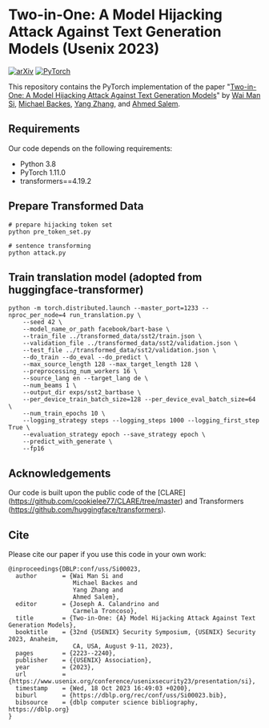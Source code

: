 # Two-in-One: A Model Hijacking Attack Against Text Generation Models (Usenix 2023)

[![arXiv](https://img.shields.io/badge/arxiv-2305.07406-b31b1b)](https://arxiv.org/abs/2305.07406)
<a href="https://pytorch.org/get-started/locally/"><img alt="PyTorch" src="https://img.shields.io/badge/PyTorch-ee4c2c?logo=pytorch&logoColor=white"></a>

This repository contains the PyTorch implementation of the paper "[Two-in-One: A Model Hijacking Attack Against Text Generation Models](https://arxiv.org/abs/2305.07406)" by [Wai Man Si](https://raymondhehe.github.io/), [Michael Backes](https://scholar.google.de/citations?user=ZVS3KOEAAAAJ&hl=de), [Yang Zhang](https://yangzhangalmo.github.io/), and [Ahmed Salem](https://ahmedsalem2.github.io/).


## Requirements
Our code depends on the following requirements:
- Python 3.8
- PyTorch 1.11.0
- transformers==4.19.2

## Prepare Transformed Data

```
# prepare hijacking token set
python pre_token_set.py

# sentence transforming
python attack.py
```

## Train translation model (adopted from huggingface-transformer)
```
python -m torch.distributed.launch --master_port=1233 --nproc_per_node=4 run_translation.py \
    --seed 42 \
    --model_name_or_path facebook/bart-base \
    --train_file ../transformed_data/sst2/train.json \
    --validation_file ../transformed_data/sst2/validation.json \
    --test_file ../transformed_data/sst2/validation.json \
    --do_train --do_eval --do_predict \
    --max_source_length 128 --max_target_length 128 \
    --preprocessing_num_workers 16 \
    --source_lang en --target_lang de \
    --num_beams 1 \
    --output_dir exps/sst2_bartbase \
    --per_device_train_batch_size=128 --per_device_eval_batch_size=64 \
    --num_train_epochs 10 \
    --logging_strategy steps --logging_steps 1000 --logging_first_step True \
    --evaluation_strategy epoch --save_strategy epoch \
    --predict_with_generate \
    --fp16
```

## Acknowledgements
Our code is built upon the public code of the [CLARE] (https://github.com/cookielee77/CLARE/tree/master) and Transformers (https://github.com/huggingface/transformers).

## Cite

Please cite our paper if you use this code in your own work:

```
@inproceedings{DBLP:conf/uss/Si00023,
  author       = {Wai Man Si and
                  Michael Backes and
                  Yang Zhang and
                  Ahmed Salem},
  editor       = {Joseph A. Calandrino and
                  Carmela Troncoso},
  title        = {Two-in-One: {A} Model Hijacking Attack Against Text Generation Models},
  booktitle    = {32nd {USENIX} Security Symposium, {USENIX} Security 2023, Anaheim,
                  CA, USA, August 9-11, 2023},
  pages        = {2223--2240},
  publisher    = {{USENIX} Association},
  year         = {2023},
  url          = {https://www.usenix.org/conference/usenixsecurity23/presentation/si},
  timestamp    = {Wed, 18 Oct 2023 16:49:03 +0200},
  biburl       = {https://dblp.org/rec/conf/uss/Si00023.bib},
  bibsource    = {dblp computer science bibliography, https://dblp.org}
}
```
